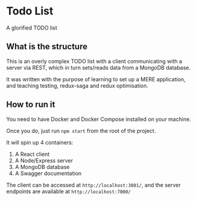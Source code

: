 # Todo List

A glorified TODO list

## What is the structure

This is an overly complex TODO list with a client communicating with a server via REST, which in turn sets/reads data from a MongoDB database.

It was written with the purpose of learning to set up a MERE application, and teaching testing, redux-saga and redux optimisation.

## How to run it

You need to have Docker and Docker Compose installed on your machine.

Once you do, just run `npm start` from the root of the project.

It will spin up 4 containers:

1. A React client
2. A Node/Express server
3. A MongoDB database
4. A Swagger documentation 

The client can be accessed at `http://localhost:3001/`, and the server endpoints are available at `http://localhost:7000/`
